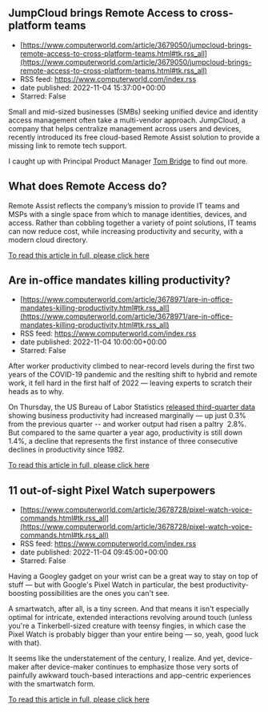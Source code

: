 ## JumpCloud brings Remote Access to cross-platform teams
 - [https://www.computerworld.com/article/3679050/jumpcloud-brings-remote-access-to-cross-platform-teams.html#tk.rss_all](https://www.computerworld.com/article/3679050/jumpcloud-brings-remote-access-to-cross-platform-teams.html#tk.rss_all)
 - RSS feed: https://www.computerworld.com/index.rss
 - date published: 2022-11-04 15:37:00+00:00
 - Starred: False

<article>
	<section class="page">
<p>Small and mid-sized businesses (SMBs) seeking unified device and identity access management often take a multi-vendor approach. JumpCloud, a company that helps centralize management across users and devices, recently introduced its free cloud-based Remote Assist solution to provide a missing link to remote tech support.</p><p>I caught up with Principal Product Manager <a href="https://www.computerworld.com/article/3655131/apple-silicon-pandemic-drive-mac-enterprise-growth-admins-say.html">Tom Bridge</a> to find out more.</p><h2><strong>What does Remote Access do?</strong></h2>
<p>Remote Assist reflects the company’s mission to provide IT teams and MSPs with a single space from which to manage identities, devices, and access. Rather than cobbling together a variety of point solutions, IT teams can now reduce cost, while increasing productivity and security, with a modern cloud directory.</p><p class="jumpTag"><a href="https://www.computerworld.com/article/3679050/jumpcloud-brings-remote-access-to-cross-platform-teams.html#jump">To read this article in full, please click here</a></p></section></article>

## Are in-office mandates killing productivity?
 - [https://www.computerworld.com/article/3678971/are-in-office-mandates-killing-productivity.html#tk.rss_all](https://www.computerworld.com/article/3678971/are-in-office-mandates-killing-productivity.html#tk.rss_all)
 - RSS feed: https://www.computerworld.com/index.rss
 - date published: 2022-11-04 10:00:00+00:00
 - Starred: False

<article>
	<section class="page">
<p>After worker productivity climbed to near-record levels during the first two years of the COVID-19 pandemic and the reslting shift to hybrid and remote work, it fell hard in the first half of 2022 — leaving experts to scratch their heads as to why.</p><p>On Thursday, the US Bureau of Labor Statistics <a href="https://www.bls.gov/news.release/prod2.nr0.htm" rel="nofollow">released third-quarter data</a> showing business productivity had increased marginally — up just 0.3% from the previous quarter -- and worker output had risen a paltry  2.8%. But compared to the same quarter a year ago, productivity is still down 1.4%, a decline that represents the first instance of three consecutive declines in productivity since 1982.</p><p class="jumpTag"><a href="https://www.computerworld.com/article/3678971/are-in-office-mandates-killing-productivity.html#jump">To read this article in full, please click here</a></p></section></article>

## 11 out-of-sight Pixel Watch superpowers
 - [https://www.computerworld.com/article/3678728/pixel-watch-voice-commands.html#tk.rss_all](https://www.computerworld.com/article/3678728/pixel-watch-voice-commands.html#tk.rss_all)
 - RSS feed: https://www.computerworld.com/index.rss
 - date published: 2022-11-04 09:45:00+00:00
 - Starred: False

<article>
	<section class="page">
<p>Having a Googley gadget on your wrist can be a great way to stay on top of stuff — but with Google's Pixel Watch in particular, the best productivity-boosting possibilities are the ones you can't see.</p><p>A smartwatch, after all, is a tiny screen. And that means it isn't especially optimal for intricate, extended interactions revolving around touch (unless you're a Tinkerbell-sized creature with teensy fingies, in which case the Pixel Watch is probably bigger than your entire being — so, yeah, good luck with that).</p><p>It seems like the understatement of the century, I realize. And yet, device-maker after device-maker continues to emphasize those very sorts of painfully awkward touch-based interactions and app-centric experiences with the smartwatch form.</p><p class="jumpTag"><a href="https://www.computerworld.com/article/3678728/pixel-watch-voice-commands.html#jump">To read this article in full, please click here</a></p></section></article>
